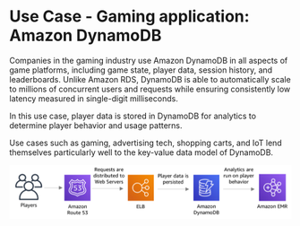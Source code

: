 # Use Case - Gaming application: Amazon DynamoDB

Companies in the gaming industry use Amazon DynamoDB in all aspects of game platforms, including game state, player data, session history, and leaderboards. Unlike Amazon RDS, DynamoDB is able to automatically scale to millions of concurrent users and requests while ensuring consistently low latency measured in single-digit milliseconds.

In this use case, player data is stored in DynamoDB for analytics to determine player behavior and usage patterns.

Use cases such as gaming, advertising tech, shopping carts, and IoT lend themselves particularly well to the key-value data model of DynamoDB.

![Fig. 1 Gaming application architecture](../../../../../img/SAA-CO2/databases/dynamodb/use-case/diag01.png)
